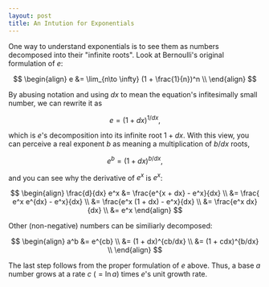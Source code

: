 ```yaml
---
layout: post
title: An Intution for Exponentials
---
```


One way to understand exponentials is to see them as numbers decomposed into
their "infinite roots".  Look at Bernoulli's original formulation of $e$:


$$
\begin{align}
e &= \lim_{n\to \infty} (1 + \frac{1}{n})^n \\
\end{align}
$$

By abusing notation and using $dx$ to mean the equation's infitesimally small
number, we can rewrite it as

$$
e = (1 + dx)^{1/dx} ,
$$

which is $e$'s decomposition into its infinite root $1+dx$.  With this view, you
can perceive a real exponent $b$ as meaning a multiplication of $b/dx$ roots,

$$
e^b = (1 + dx)^{b/dx} ,
$$

and you can see why the derivative of $e^x$ is $e^x$:

$$
\begin{align}
\frac{d}{dx} e^x &= \frac{e^{x + dx} - e^x}{dx} \\
&= \frac{ e^x e^{dx} - e^x}{dx} \\
&= \frac{e^x (1 + dx) - e^x}{dx} \\
&= \frac{e^x dx}{dx} \\
&= e^x
\end{align}
$$

Other (non-negative) numbers can be similiarly decomposed:

$$
\begin{align}
a^b &= e^{cb} \\
    &= (1 + dx)^{cb/dx} \\
    &= (1 + cdx)^{b/dx} \\
\end{align}
$$

The last step follows from the proper formulation of $e$ above.  Thus, a base
$a$ number grows at a rate $c$ ($= \ln a$) times $e$'s unit growth rate.

